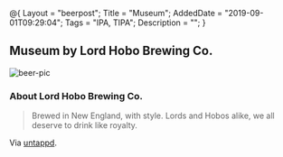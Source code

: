 @{
 Layout = "beerpost";
 Title = "Museum";
 AddedDate = "2019-09-01T09:29:04";
 Tags = "IPA, TIPA";
 Description = "";
 }
 

## Museum by Lord Hobo Brewing Co.

![beer-pic]

### About Lord Hobo Brewing Co.

> Brewed in New England, with style. Lords and Hobos alike, we all deserve to drink like royalty.

Via [untappd][untappd-url].

[untappd-url]: <https://untappd.com//LordHoboBrewingCo>
[beer-pic]: https://jasonpowley.com/assets/img/2019-09-01-museum.jpeg "Museum by Lord Hobo Brewing Co."

